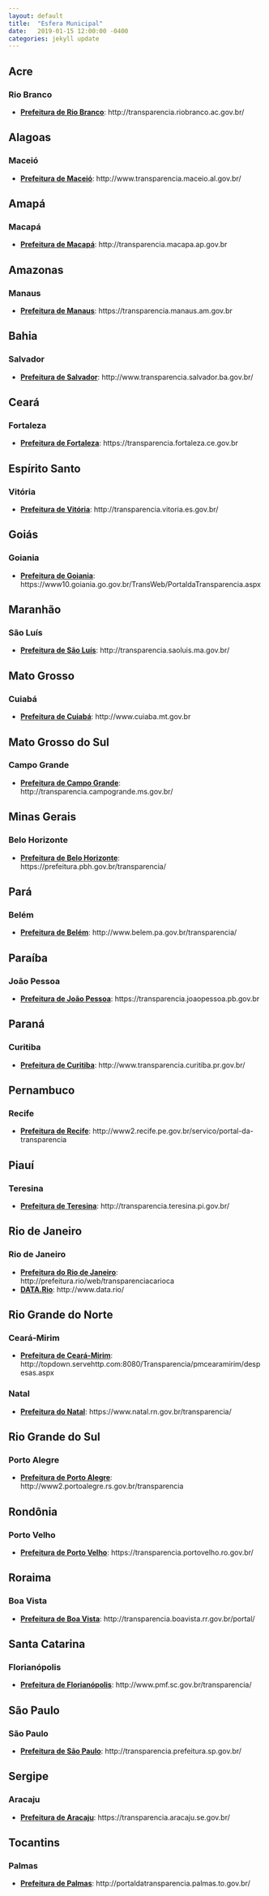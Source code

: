 ```yaml
---
layout: default
title:  "Esfera Municipal"
date:   2019-01-15 12:00:00 -0400
categories: jekyll update
---
```


<section>

<h2>Acre</h2>

<h3>Rio Branco</h3>

<ul>
<li><b><a href="http://transparencia.riobranco.ac.gov.br/">Prefeitura de Rio Branco</a></b>: http://transparencia.riobranco.ac.gov.br/</li>
</ul>

<h2>Alagoas</h2>

<h3>Maceió</h3>
<ul>
<li><b><a href="http://www.transparencia.maceio.al.gov.br/">Prefeitura de Maceió</a></b>: http://www.transparencia.maceio.al.gov.br/</li>
</ul>

<h2>Amapá</h2>

<h3>Macapá</h3>
<ul>
<li><b><a href="http://transparencia.macapa.ap.gov.br">Prefeitura de Macapá</a></b>: http://transparencia.macapa.ap.gov.br</li>
</ul>

<h2>Amazonas</h2>

<h3>Manaus</h3>
<ul>
<li><b><a href="https://transparencia.manaus.am.gov.br">Prefeitura de Manaus</a></b>: https://transparencia.manaus.am.gov.br</li>
</ul>

<h2>Bahia</h2>

<h3>Salvador</h3>
<ul>
<li><b><a href="http://www.transparencia.salvador.ba.gov.br/">Prefeitura de Salvador</a></b>: http://www.transparencia.salvador.ba.gov.br/</li>
</ul>

<h2>Ceará</h2>

<h3>Fortaleza</h3>
<ul>
<li><b><a href="https://transparencia.fortaleza.ce.gov.br">Prefeitura de Fortaleza</a></b>: https://transparencia.fortaleza.ce.gov.br</li>
</ul>

<h2>Espírito Santo</h2>

<h3>Vitória</h3>
<ul>
<li><b><a href="http://transparencia.vitoria.es.gov.br/">Prefeitura de Vitória</a></b>: http://transparencia.vitoria.es.gov.br/</li>
</ul>

<h2>Goiás</h2>

<h3>Goiania</h3>
<ul>
<li><b><a href="https://www10.goiania.go.gov.br/TransWeb/PortaldaTransparencia.aspx">Prefeitura de Goiania</a></b>: https://www10.goiania.go.gov.br/TransWeb/PortaldaTransparencia.aspx</li>
</ul>

<h2>Maranhão</h2>

<h3>São Luís</h3>
<ul>
<li><b><a href="http://transparencia.saoluis.ma.gov.br/">Prefeitura de São Luís</a></b>: http://transparencia.saoluis.ma.gov.br/</li>
</ul>

<h2>Mato Grosso</h2>

<h3>Cuiabá</h3>
<ul>
<li><b><a href="http://www.cuiaba.mt.gov.br">Prefeitura de Cuiabá</a></b>: http://www.cuiaba.mt.gov.br</li>
</ul>

<h2>Mato Grosso do Sul</h2>

<h3>Campo Grande</h3>
<ul>
<li><b><a href="http://transparencia.campogrande.ms.gov.br/">Prefeitura de Campo Grande</a></b>: http://transparencia.campogrande.ms.gov.br/</li>
</ul>

<h2>Minas Gerais</h2>

<h3>Belo Horizonte</h3>
<ul>
<li><b><a href="https://prefeitura.pbh.gov.br/transparencia">Prefeitura de Belo Horizonte</a></b>: https://prefeitura.pbh.gov.br/transparencia/</li>
</ul>

<h2>Pará</h2>

<h3>Belém</h3>
<ul>
<li><b><a href="http://www.belem.pa.gov.br/transparencia/">Prefeitura de Belém</a></b>: http://www.belem.pa.gov.br/transparencia/</li>
</ul>

<h2>Paraíba</h2>

<h3>João Pessoa</h3>
<ul>
<li><b><a href="https://transparencia.joaopessoa.pb.gov.br">Prefeitura de João Pessoa</a></b>: https://transparencia.joaopessoa.pb.gov.br</li>
</ul>

<h2>Paraná</h2>

<h3>Curitiba</h3>
<ul>
<li><b><a href="http://www.transparencia.curitiba.pr.gov.br/">Prefeitura de Curitiba</a></b>: http://www.transparencia.curitiba.pr.gov.br/</li>
</ul>

<h2>Pernambuco</h2>

<h3>Recife</h3>
<ul>
<li><b><a href="http://www2.recife.pe.gov.br/servico/portal-da-transparencia">Prefeitura de Recife</a></b>: http://www2.recife.pe.gov.br/servico/portal-da-transparencia</li>
</ul>

<h2>Piauí</h2>

<h3>Teresina</h3>
<ul>
<li><b><a href="http://transparencia.teresina.pi.gov.br/">Prefeitura de Teresina</a></b>: http://transparencia.teresina.pi.gov.br/</li>
</ul>

<h2>Rio de Janeiro</h2>

<h3>Rio de Janeiro</h3>
<ul>
<li><b><a href="http://prefeitura.rio/web/transparenciacarioca">Prefeitura do Rio de Janeiro</a></b>: http://prefeitura.rio/web/transparenciacarioca</li>

<li><b><a href="http://www.data.rio/">DATA.Rio</a></b>: http://www.data.rio/</li>
</ul>

<h2>Rio Grande do Norte</h2>

<h3>Ceará-Mirim</h3>
<ul>
<li><b><a href="http://topdown.servehttp.com:8080/Transparencia/pmcearamirim/despesas.aspx">Prefeitura de Ceará-Mirim</a></b>: http://topdown.servehttp.com:8080/Transparencia/pmcearamirim/despesas.aspx</li>
</ul>

<h3>Natal</h3>
<ul>
<li><b><a href="https://www.natal.rn.gov.br/transparencia/">Prefeitura do Natal</a></b>: https://www.natal.rn.gov.br/transparencia/</li>
</ul>

<h2>Rio Grande do Sul</h2>

<h3>Porto Alegre</h3>
<ul>
<li><b><a href="http://www2.portoalegre.rs.gov.br/transparencia">Prefeitura de Porto Alegre</a></b>: http://www2.portoalegre.rs.gov.br/transparencia</li>
</ul>

<h2>Rondônia</h2>

<h3>Porto Velho</h3>
<ul>
<li><b><a href="https://transparencia.portovelho.ro.gov.br/">Prefeitura de Porto Velho</a></b>: https://transparencia.portovelho.ro.gov.br/</li>
</ul>

<h2>Roraima</h2>

<h3>Boa Vista</h3>
<ul>
<li><b><a href="http://transparencia.boavista.rr.gov.br/portal/">Prefeitura de Boa Vista</a></b>: http://transparencia.boavista.rr.gov.br/portal/</li>
</ul>

<h2>Santa Catarina</h2>

<h3>Florianópolis</h3>
<ul>
<li><b><a href="http://www.pmf.sc.gov.br/transparencia/">Prefeitura de Florianópolis</a></b>: http://www.pmf.sc.gov.br/transparencia/</li>
</ul>

<h2>São Paulo</h2>

<h3>São Paulo</h3>
<ul>
<li><b><a href="http://transparencia.prefeitura.sp.gov.br/">Prefeitura de São Paulo</a></b>: http://transparencia.prefeitura.sp.gov.br/</li>
</ul>

<h2>Sergipe</h2>

<h3>Aracaju</h3>
<ul>
<li><b><a href="https://transparencia.aracaju.se.gov.br/">Prefeitura de Aracaju</a></b>: https://transparencia.aracaju.se.gov.br/</li>
</ul>

<h2>Tocantins</h2>

<h3>Palmas</h3>
<ul>
<li><b><a href="http://portaldatransparencia.palmas.to.gov.br/">Prefeitura de Palmas</a></b>: http://portaldatransparencia.palmas.to.gov.br/</li>
</ul>

</section>
